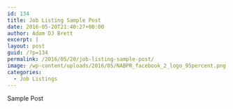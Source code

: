 ```yaml
---
id: 134
title: Job Listing Sample Post
date: 2016-05-20T21:40:27+00:00
author: Adam DJ Brett
excerpt: |
layout: post
guid: /?p=134
permalink: /2016/05/20/job-listing-sample-post/
image: /wp-content/uploads/2016/05/NABPR_facebook_2_logo_95percent.png
categories:
  - Job Listings
---
```

Sample Post